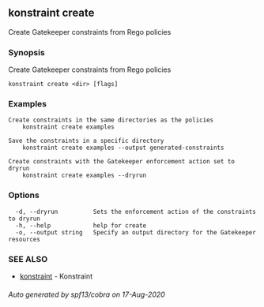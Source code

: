 ## konstraint create

Create Gatekeeper constraints from Rego policies

### Synopsis

Create Gatekeeper constraints from Rego policies

```
konstraint create <dir> [flags]
```

### Examples

```
Create constraints in the same directories as the policies
	konstraint create examples

Save the constraints in a specific directory
	konstraint create examples --output generated-constraints

Create constraints with the Gatekeeper enforcement action set to dryrun
	konstraint create examples --dryrun
```

### Options

```
  -d, --dryrun          Sets the enforcement action of the constraints to dryrun
  -h, --help            help for create
  -o, --output string   Specify an output directory for the Gatekeeper resources
```

### SEE ALSO

* [konstraint](konstraint.md)	 - Konstraint

###### Auto generated by spf13/cobra on 17-Aug-2020
